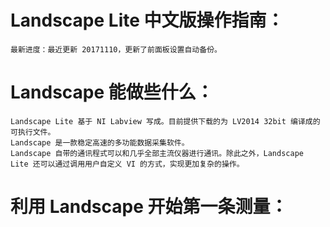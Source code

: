 # Landscape Lite 中文版操作指南：
	最新进度：最近更新 20171110，更新了前面板设置自动备份。
	
# Landscape 能做些什么：
	Landscape Lite 基于 NI Labview 写成。目前提供下载的为 LV2014 32bit 编译成的可执行文件。
	Landscape 是一款稳定高速的多功能数据采集软件。
	Landscape 自带的通讯程式可以和几乎全部主流仪器进行通讯。除此之外，Landscape Lite 还可以通过调用用户自定义 VI 的方式，实现更加复杂的操作。

# 利用 Landscape 开始第一条测量：
	
	
